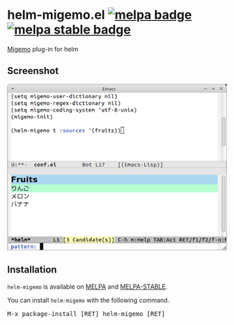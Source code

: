 # helm-migemo.el [![melpa badge][melpa-badge]][melpa-link] [![melpa stable badge][melpa-stable-badge]][melpa-stable-link]

[Migemo](https://github.com/emacs-jp/migemo) plug-in for helm


## Screenshot

![helm-migemo](image/helm-migemo.gif)


## Installation

`helm-migemo` is available on [MELPA][melpa-link] and [MELPA-STABLE][melpa-stable-link].

You can install `helm-migemo` with the following command.

<kbd>M-x package-install [RET] helm-migemo [RET]</kbd>

[melpa-link]: https://melpa.org/#/helm-migemo
[melpa-stable-link]: https://stable.melpa.org/#/helm-migemo
[melpa-badge]: https://melpa.org/packages/helm-migemo-badge.svg
[melpa-stable-badge]: https://stable.melpa.org/packages/helm-migemo-badge.svg
